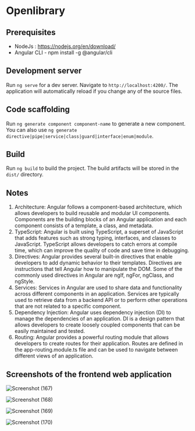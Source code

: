 # Openlibrary


## Prerequisites
 - NodeJs : https://nodejs.org/en/download/
 - Angular CLI - npm install -g @angular/cli


## Development server

Run `ng serve` for a dev server. Navigate to `http://localhost:4200/`. The application will automatically reload if you change any of the source files.

## Code scaffolding

Run `ng generate component component-name` to generate a new component. You can also use `ng generate directive|pipe|service|class|guard|interface|enum|module`.

## Build

Run `ng build` to build the project. The build artifacts will be stored in the `dist/` directory.

## Notes

1. Architecture: Angular follows a component-based architecture, which allows developers to build reusable and modular UI components. Components are the building blocks of an Angular application and each component consists of a template, a class, and metadata.
2. TypeScript: Angular is built using TypeScript, a superset of JavaScript that adds features such as strong typing, interfaces, and classes to JavaScript. TypeScript allows developers to catch errors at compile time, which can improve the quality of code and save time in debugging.
3. Directives: Angular provides several built-in directives that enable developers to add dynamic behavior to their templates. Directives are instructions that tell Angular how to manipulate the DOM. Some of the commonly used directives in Angular are ngIf, ngFor, ngClass, and ngStyle.
4. Services: Services in Angular are used to share data and functionality across different components in an application. Services are typically used to retrieve data from a backend API or to perform other operations that are not related to a specific component.
5. Dependency Injection: Angular uses dependency injection (DI) to manage the dependencies of an application. DI is a design pattern that allows developers to create loosely coupled components that can be easily maintained and tested.
6. Routing: Angular provides a powerful routing module that allows developers to create routes for their application. Routes are defined in the app-routing.module.ts file and can be used to navigate between different views of an application.


## Screenshots of the frontend web application

![Screenshot (167)](https://user-images.githubusercontent.com/82100023/230634312-464785d8-12e6-4752-9a1c-a74e64b18813.png)


![Screenshot (168)](https://user-images.githubusercontent.com/82100023/230634347-1ffbdda7-9147-467d-84de-ab646b722b31.png)


![Screenshot (169)](https://user-images.githubusercontent.com/82100023/230634365-39c17627-eed8-424a-ba83-46ae62fb7f15.png)


![Screenshot (170)](https://user-images.githubusercontent.com/82100023/230634380-a03cdaed-670b-4256-8618-353e50c4e84f.png)


